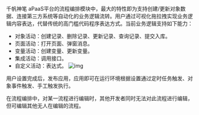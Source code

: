 
千帆神笔 aPaaS平台的流程编排模块中，最大的特性即为支持创建/更新对象数据、连接第三方系统等自动化的业务逻辑流转。用户通过可视化拖拉拽实现业务逻辑内容表达，代替传统的高门槛代码程序表达方式。当前业务逻辑支持如下能力：
- 对象活动：创建记录、删除记录、更新记录、查询记录、提交入库。
- 页面活动：打开页面、弹窗消息。
- 变量活动：创建变量、更新变量。
- 集成活动：调用接口。
- 自定义活动：表达式。
![img](https://qcloudimg.tencent-cloud.cn/raw/57f06702017bcf522032c05b854098d7.png)        

用户设置完成后，发布应用，应用即可在运行环境根据设置通过定时任务触发、对象事件触发、手工触发执行。

在流程编排中，对某一流程进行编辑时，其他开发者同时无法对此流程进行编辑，但可编辑其他无人在编辑的流程。
